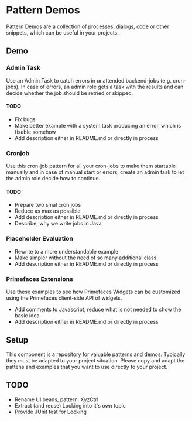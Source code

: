 # Pattern Demos

Pattern Demos are a collection of processes, dialogs, code or other snippets, which can be useful in your projects.

## Demo

### Admin Task

Use an Admin Task to catch errors in unattended backend-jobs (e.g. cron-jobs). In case of errors,
an admin role gets a task with the results and can decide whether the job should be retried or skipped.

#### TODO

* Fix bugs
* Make better example with a system task producing an error, which is fixable somehow
* Add description either in README.md or directly in process


### Cronjob

Use this cron-job pattern for all your cron-jobs to make them startable manually and in case of
manual start or errors, create an admin task to let the admin role decide how to continue.

#### TODO

* Prepare two smal cron jobs
* Reduce as max as possible
* Add description either in README.md or directly in process
* Describe, why we write jobs in Java

### Placeholder Evaluation

* Rewrite to a more understandable example
* Make simpler without the need of so many additional class
* Add description either in README.md or directly in process

### Primefaces Extensions

Use these examples to see how Primefaces Widgets can be customized using the Primefaces client-side API of widgets.

* Add comments to Javascript, reduce what is not needed to show the basic idea
* Add description either in README.md or directly in process

## Setup

This component is a repository for valuable patterns and demos. Typically they must be adapted to your
project situation. Please copy and adapt the pattens and examples that you want to use directly to your project.

## TODO

* Rename UI beans, pattern: XyzCtrl
* Extract (and reuse) Locking into it's own topic
* Provide JUnit test for Locking